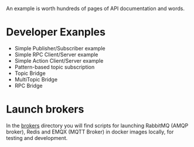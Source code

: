 An example is worth hundreds of pages of API documentation and words.

# Developer Exanples

- Simple Publisher/Subscriber example
- Simple RPC Client/Server example
- Simple Action Client/Server example
- Pattern-based topic subscription
- Topic Bridge
- MultiTopic Bridge
- RPC Bridge


# Launch brokers

In the [brokers](#) directory you will find scripts for launching RabbitMQ (AMQP broker),
Redis and EMQX (MQTT Broker) in docker images locally, for testing and
development.

